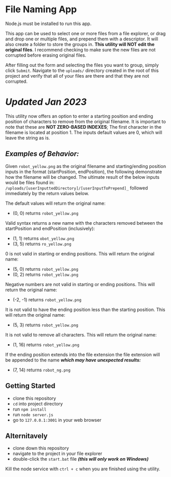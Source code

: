 # File Naming App

Node.js must be installed to run this app.

This app can be used to select one or more files from a file explorer, or drag and drop one or multiple files, and prepend them with a descriptor. It will also create a folder to store the groups in. **This utility will NOT edit the original files**. I recommend checking to make sure the new files are not corrupted before erasing original files.

After filling out the form and selecting the files you want to group, simply click `Submit`. Navigate to the `uploads/` directory created in the root of this project and verify that all of your files are there and that they are not corrupted.

# *Updated Jan 2023*

This utility now offers an option to enter a starting position and ending position of characters to remove from the original filename. It is important to note that these are **NOT ZERO-BASED INDEXES**; The first character in the filename is located at position 1. The inputs default values are 0, which will leave the string as is.

## ***Examples of Behavior:***

Given `robot_yellow.png` as the original filename and starting/ending position inputs in the format (startPosition, endPosition), the following demonstrate how the filename will be changed. The ultimate result of the below inputs would be files found in: `/uploads/[userInputtedDirectory]/[userInputToPrepend]_` followed immediately by the return values below.

The default values will return the original name:

  - (0, 0) returns `robot_yellow.png`

Valid syntax returns a new name with the characters removed between the startPosition and endPosition (inclusively):

  - (1, 1) returns `obot_yellow.png`
  - (3, 5) returns `ro_yellow.png`

0 is not valid in starting or ending positions. This will return the original name:

  - (5, 0) returns `robot_yellow.png`
  - (0, 2) returns `robot_yellow.png`

Negative numbers are not valid in starting or ending positions. This will return the original name:

  - (-2, -1) returns `robot_yellow.png`

It is not valid to have the ending position less than the starting position. This will return the original name:

  - (5, 3) returns `robot_yellow.png`

It is not valid to remove all characters. This will return the original name:

  - (1, 16) returns `robot_yellow.png`

If the ending position extends into the file extension the file extension will be appended to the name ***which may have unexpected results:***

  - (7, 14) returns `robot_ng.png`

## Getting Started

  - clone this repository
  - `cd` into project directory
  - run `npm install`
  - run `node server.js`
  - go to `127.0.0.1:3001` in your web browser

## Alternitavely

  - clone down this repository
  - navigate to the project in your file explorer
  - double-click the `start.bat` file ***(this will only work on Windows)***

Kill the node service with `ctrl + c` when you are finished using the utility.